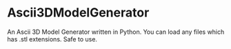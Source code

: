 # Ascii3DModelGenerator
An Ascii 3D Model Generator written in Python. You can load any files which has .stl extensions. Safe to use.
